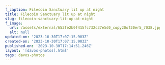 ```yaml
---
f_caption: Filecoin Sanctuary lit up at night
title: Filecoin Sanctuary lit up at night
slug: filecoin-sanctuary-lit-up-at-night
f_image:
  url: /assets/external/653fe2b0f415fc732c37e5d0_copy20of20er5_7038.jpg
  alt: null
updated-on: '2023-10-30T17:07:15.903Z'
created-on: '2023-10-30T17:07:15.903Z'
published-on: '2023-10-30T17:14:51.246Z'
layout: '[davos-photos].html'
tags: davos-photos
---
```



